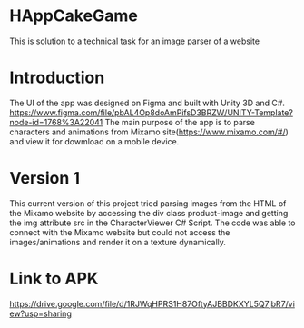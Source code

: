 # HAppCakeGame
This is solution to a technical task for an image parser of a website

# Introduction
The UI of the app was designed on Figma and built with Unity 3D and C#. https://www.figma.com/file/pbAL4Op8doAmPifsD3BRZW/UNITY-Template?node-id=1768%3A22041
The main purpose of the app is to parse characters and animations from Mixamo site(https://www.mixamo.com/#/) and view it for dowmload on a mobile device.

# Version 1
This current version of this project tried parsing images from the HTML of the Mixamo website by accessing the div class product-image and getting the img attribute src in the CharacterViewer C# Script.
The code was able to connect with the Mixamo website but could not access the images/animations and render it on a texture dynamically.

# Link to APK
https://drive.google.com/file/d/1RJWqHPRS1H87OftyAJBBDKXYL5Q7jbR7/view?usp=sharing
